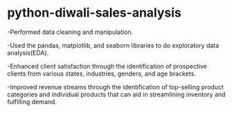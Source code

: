 # python-diwali-sales-analysis
-Performed data cleaning and manipulation.

-Used the pandas, matplotlib, and seaborn libraries to do exploratory data analysis(EDA).

-Enhanced client satisfaction through the identification of prospective clients from various states, industries, genders, and age brackets.

-Improved revenue streams through the identification of top-selling product categories and individual products that can aid in streamlining inventory and fulfilling demand.

